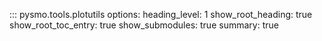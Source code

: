 ::: pysmo.tools.plotutils
    options:
      heading_level: 1
      show_root_heading: true
      show_root_toc_entry: true
      show_submodules: true
      summary: true
